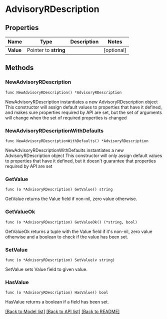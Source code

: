 # AdvisoryRDescription

## Properties

Name | Type | Description | Notes
------------ | ------------- | ------------- | -------------
**Value** | Pointer to **string** |  | [optional] 

## Methods

### NewAdvisoryRDescription

`func NewAdvisoryRDescription() *AdvisoryRDescription`

NewAdvisoryRDescription instantiates a new AdvisoryRDescription object
This constructor will assign default values to properties that have it defined,
and makes sure properties required by API are set, but the set of arguments
will change when the set of required properties is changed

### NewAdvisoryRDescriptionWithDefaults

`func NewAdvisoryRDescriptionWithDefaults() *AdvisoryRDescription`

NewAdvisoryRDescriptionWithDefaults instantiates a new AdvisoryRDescription object
This constructor will only assign default values to properties that have it defined,
but it doesn't guarantee that properties required by API are set

### GetValue

`func (o *AdvisoryRDescription) GetValue() string`

GetValue returns the Value field if non-nil, zero value otherwise.

### GetValueOk

`func (o *AdvisoryRDescription) GetValueOk() (*string, bool)`

GetValueOk returns a tuple with the Value field if it's non-nil, zero value otherwise
and a boolean to check if the value has been set.

### SetValue

`func (o *AdvisoryRDescription) SetValue(v string)`

SetValue sets Value field to given value.

### HasValue

`func (o *AdvisoryRDescription) HasValue() bool`

HasValue returns a boolean if a field has been set.


[[Back to Model list]](../README.md#documentation-for-models) [[Back to API list]](../README.md#documentation-for-api-endpoints) [[Back to README]](../README.md)



